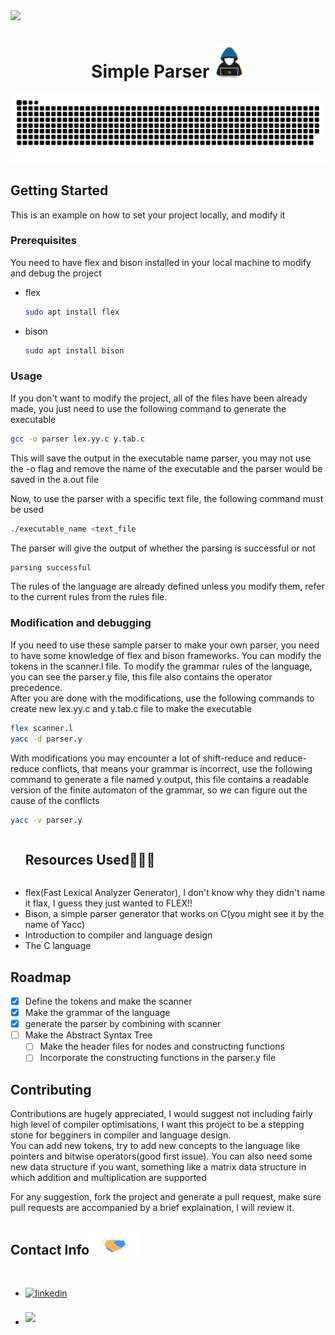 <img src="https://user-images.githubusercontent.com/73097560/115834477-dbab4500-a447-11eb-908a-139a6edaec5c.gif">

<h1 align="center"><b>Simple Parser </b><picture><img src = "https://github.com/0xAbdulKhalid/0xAbdulKhalid/raw/main/assets/mdImages/about_me.gif" width = 50px></picture></h1>

<!-- snake -->
<div align="center">
  <img  src="https://github.com/1999AZZAR/1999AZZAR/blob/main/resources/img/grid-snake.svg"
       alt="snake" /></a>
</div>

<!-- How to use the project -->
## Getting Started

This is an example on how to set your project locally, and modify it 

### Prerequisites 

You need to have flex and bison installed in your local machine to modify and debug the project
* flex 
  ```sh
  sudo apt install flex 
  ```
* bison
  ```sh
  sudo apt install bison
  ```

### Usage

If you don't want to modify the project, all of the files have been already made, you just need to use the following command to generate the executable 
  ```sh
  gcc -o parser lex.yy.c y.tab.c
  ```
This will save the output in the executable name parser, you may not use the -o flag and remove the name of the executable and the parser would be saved
in the a.out file

Now, to use the parser with a specific text file, the following command must be used 
  ```sh
  ./executable_name <text_file
  ```
The parser will give the output of whether the parsing is successful or not 
  ```sh
  parsing successful
  ```
The rules of the language are already defined unless you modify them, refer to the current rules from the rules file.

### Modification and debugging 

If you need to use these sample parser to make your own parser, you need to have some knowledge of flex and bison frameworks. You can modify the tokens in the
scanner.l file. To modify the grammar rules of the language, you can see the parser.y file, this file also contains the operator precedence. <br>
After you are done with the modifications, use the following commands to create new lex.yy.c and y.tab.c file to make the executable

  ```sh
  flex scanner.l
  yacc -d parser.y
  ```
With modifications you may encounter a lot of shift-reduce and reduce-reduce conflicts, that means your grammar is incorrect, use the following command to 
generate a file named y.output, this file contains a readable version of the finite automaton of the grammar, so we can figure out the cause of the 
conflicts 

  ```sh
  yacc -v parser.y
  ```

<!-- Resources Used -->
<div id="user-content-toc">
  <ul align="left">
    <summary><h2 style="display: inline-block">Resources Used👨🏻‍💻</h2></summary>
  </ul>
</div>

- flex(Fast Lexical Analyzer Generator), I don't know why they didn't name it flax, I guess they just wanted to FLEX!!
- Bison, a simple parser generator that works on C(you might see it by the name of Yacc)
- Introduction to compiler and language design
- The C language

## Roadmap
- [x] Define the tokens and make the scanner
- [x] Make the grammar of the language
- [x] generate the parser by combining with scanner
- [ ] Make the Abstract Syntax Tree
  - [ ] Make the header files for nodes and constructing functions
  - [ ] Incorporate the constructing functions in the parser.y file 

## Contributing 

Contributions are hugely appreciated, I would suggest not including fairly high level of compiler optimisations, I want this project to be a stepping stone 
for begginers in compiler and language design. <br> You can add new tokens, try to add new concepts to the language like pointers and bitwise operators(good first issue).
You can also need some new data structure if you want, something like a matrix data structure in which addition and multiplication are supported<br>

For any suggestion, fork the project and generate a pull request, make sure pull requests are accompanied by a brief explaination, I will review it.


## <b> Contact Info</b><img src="https://github.com/0xAbdulKhalid/0xAbdulKhalid/raw/main/assets/mdImages/handshake.gif" width ="80">
<br>
<div align='left'>

<ul>

<li>
<a href="https://www.linkedin.com/in/siddharth-vikram-523835219/" target="_blank">
<img src="https://img.shields.io/badge/linkedin:  Siddharth Vikram-%2300acee.svg?color=405DE6&style=for-the-badge&logo=linkedin&logoColor=white" alt=linkedin style="margin-bottom: 5px;"/>
</a>
</li>

<br>

<li>
<a href="mailto:Siddharth.Vikram@iiitb.ac.in" target="_blank">
<img src="https://img.shields.io/badge/gmail:  Siddharth Vikram-%23EA4335.svg?style=for-the-badge&logo=gmail&logoColor=white" t=mail style="margin-bottom: 5px;" />
</a>
</li>
	
</ul>
</div>


